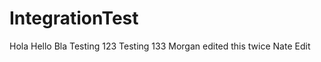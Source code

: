 IntegrationTest
===============
Hola
Hello Bla
Testing 123
Testing 133
Morgan edited this twice
Nate Edit
